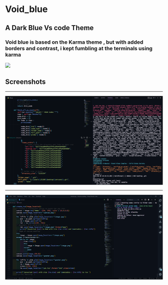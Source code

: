 # Void_blue

## A Dark Blue Vs code Theme  

### Void blue is based on the Karma theme , but with added borders and contrast, i kept fumbling at the terminals using karma


<a href="https://marketplace.visualstudio.com/items?itemName=reuben.root-bear"><img src="https://vsmarketplacebadge.apphb.com/downloads/reuben.root-bear.svg?style=for-the-badge&colorA=0a0e14&colorB=222&label=Downloads"/></a>

## Screenshots

---

![owo](https://raw.githubusercontent.com/RobiMez/void_blue/master/images/demo_1.png)

---

![owo](https://raw.githubusercontent.com/RobiMez/void_blue/master/images/demo_2.png)
